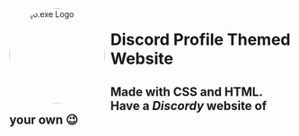 <img width="170" height="170" align="left" style="float: left; margin: 0 10px 0 0; border-radius: 50%;" alt="Majo.exe Logo" src="https://cdn.discordapp.com/attachments/986541842025836554/986580295539126333/858da0c8898e2f7d4a3c2c65c18f5fa5-modified.png">  

# Discord Profile Themed Website

Made with CSS and HTML.
Have a *Discordy* website of your own 😉
<br><br>
---